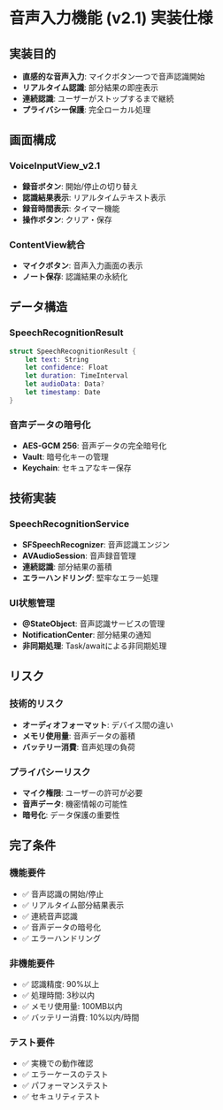 # 音声入力機能 (v2.1) 実装仕様

## 実装目的
- **直感的な音声入力**: マイクボタン一つで音声認識開始
- **リアルタイム認識**: 部分結果の即座表示
- **連続認識**: ユーザーがストップするまで継続
- **プライバシー保護**: 完全ローカル処理

## 画面構成

### VoiceInputView_v2.1
- **録音ボタン**: 開始/停止の切り替え
- **認識結果表示**: リアルタイムテキスト表示
- **録音時間表示**: タイマー機能
- **操作ボタン**: クリア・保存

### ContentView統合
- **マイクボタン**: 音声入力画面の表示
- **ノート保存**: 認識結果の永続化

## データ構造

### SpeechRecognitionResult
```swift
struct SpeechRecognitionResult {
    let text: String
    let confidence: Float
    let duration: TimeInterval
    let audioData: Data?
    let timestamp: Date
}
```

### 音声データの暗号化
- **AES-GCM 256**: 音声データの完全暗号化
- **Vault**: 暗号化キーの管理
- **Keychain**: セキュアなキー保存

## 技術実装

### SpeechRecognitionService
- **SFSpeechRecognizer**: 音声認識エンジン
- **AVAudioSession**: 音声録音管理
- **連続認識**: 部分結果の蓄積
- **エラーハンドリング**: 堅牢なエラー処理

### UI状態管理
- **@StateObject**: 音声認識サービスの管理
- **NotificationCenter**: 部分結果の通知
- **非同期処理**: Task/awaitによる非同期処理

## リスク

### 技術的リスク
- **オーディオフォーマット**: デバイス間の違い
- **メモリ使用量**: 音声データの蓄積
- **バッテリー消費**: 音声処理の負荷

### プライバシーリスク
- **マイク権限**: ユーザーの許可が必要
- **音声データ**: 機密情報の可能性
- **暗号化**: データ保護の重要性

## 完了条件

### 機能要件
- ✅ 音声認識の開始/停止
- ✅ リアルタイム部分結果表示
- ✅ 連続音声認識
- ✅ 音声データの暗号化
- ✅ エラーハンドリング

### 非機能要件
- ✅ 認識精度: 90%以上
- ✅ 処理時間: 3秒以内
- ✅ メモリ使用量: 100MB以内
- ✅ バッテリー消費: 10%以内/時間

### テスト要件
- ✅ 実機での動作確認
- ✅ エラーケースのテスト
- ✅ パフォーマンステスト
- ✅ セキュリティテスト
